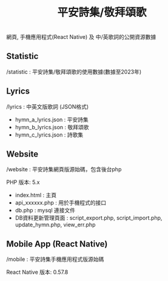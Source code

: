 <p align="center">
	<h1 align="center">
		平安詩集/敬拜頌歌
	</h1>
	<br>
	網頁, 手機應用程式(React Native) 及 中/英歌詞的公開資源數據
</p>


## Statistic
/statistic : 平安詩集/敬拜頌歌的使用數據(數據至2023年)


## Lyrics
/lyrics : 中英文版歌詞 (JSON格式)
- hymn_a_lyrics.json : 平安詩集
- hymn_b_lyrics.json : 敬拜頌歌
- hymn_c_lyrics.json : 詩歌集


## Website
/website : 平安詩集網頁版源始碼，包含後台php

PHP 版本: 5.x

- index.html : 主頁
- api_xxxxxx.php : 用於手機程式的接口
- db.php : mysql 連接文件
- DB資料更新管理頁面 : script_export.php, script_import.php, update_hymn.php, view_err.php


## Mobile App (React Native)
/mobile : 平安詩集手機應用程式版源始碼

React Native 版本: 0.57.8
